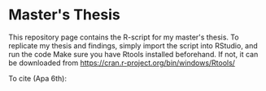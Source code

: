 # Master's Thesis 

This repository page contains the R-script for my master's thesis. 
To replicate my thesis and findings, simply import the script into RStudio, and run the code
Make sure you have Rtools installed beforehand. If not, it can be downloaded from https://cran.r-project.org/bin/windows/Rtools/

To cite (Apa 6th):
